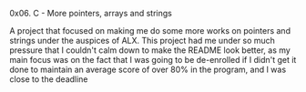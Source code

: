 0x06. C - More pointers, arrays and strings

A project that focused on making me do some more works on pointers and strings
under the auspices of ALX. This project had me under so much pressure that I
couldn't calm down to make the README look better, as my main focus was on the
fact that I was going to be de-enrolled if I didn't get it done to maintain an
average score of over 80% in the program, and I was close to the deadline